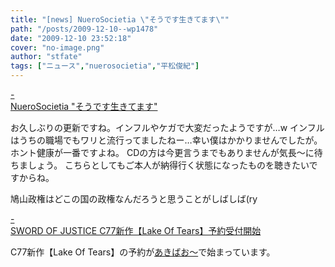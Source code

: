 ```yaml
---
title: "[news] NueroSocietia \"そうです生きてます\""
path: "/posts/2009-12-10--wp1478"
date: "2009-12-10 23:52:18"
cover: "no-image.png"
author: "stfate"
tags: ["ニュース","nuerosocietia","平松俊紀"]
---
```


<style type="text/css">
<!--
p {white-space: pre-wrap};
-->
</style>

<a class="topics" href="http://nuerosocietia.com/" target="_blank">- NueroSocietia "そうです生きてます"</a>
<div class="news"><div id="talk">お久しぶりの更新ですね。インフルやケガで大変だったようですが…w
インフルはうちの職場でもワリと流行ってましたねー…幸い僕はかかりませんでしたが。
ホント健康が一番ですよね。
CDの方は今更言うまでもありませんが気長～に待ちましょう。
こちらとしてもご本人が納得行く状態になったものを聴きたいですからね。

鳩山政権はどこの国の政権なんだろうと思うことがしばしば(ry</div></div>

<a class="topics" href="http://www.soj.razor.jp/" target="_blank">- SWORD OF JUSTICE C77新作【Lake Of Tears】予約受付開始</a>
<div class="news">C77新作【Lake Of Tears】の予約が<a href="http://www.akibaoo.com/02/commodity_param/t/0/ctc/82000000/shc/0/cmc/2500020109281/backURL/+02+main">あきばお～</a>で始まっています。</div>